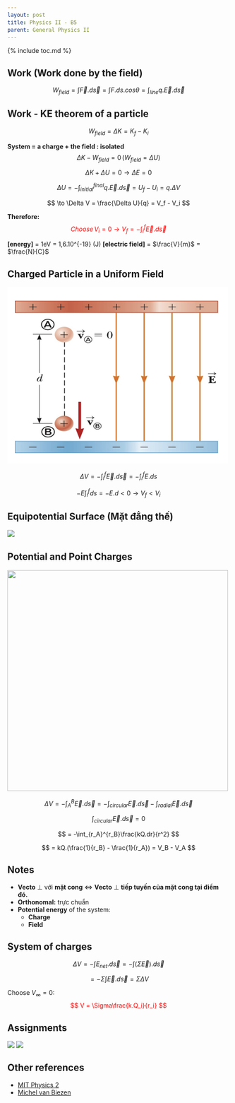 ```yaml
---
layout: post
title: Physics II - B5
parent: General Physics II
---
```


{% include toc.md %}

## Work (Work done by the field)
$$
W_{field} = \int \vec F. d\vec s = \int F.ds.cos\theta = \int_{line} q.\vec E. d\vec s
$$

## Work - KE theorem of a particle
$$
W_{field} = \Delta K = K_f -K_i
$$

**System = a charge + the field : isolated**
$$
\Delta K - W_{field} = 0 \, (W_{field} = \Delta U)
$$

$$
\Delta K + \Delta U = 0 \to \Delta E = 0
$$

$$
\Delta U = - \int_{initial}^{final} q.\vec E. d\vec s = U_f - U_i = q.\Delta V
$$

$$
\to \Delta V = \frac{\Delta U}{q} = V_f - V_i
$$

**Therefore:**
<span style="color: red"> 
$$ 
Choose \, V_i = 0 \to V_f = -\int_i^f \vec E.d \vec s
$$
</span>

**[energy]** = 1eV = 1,6.10^{-19} (J)
**[electric field]** = $\frac{V}{m}$ = $\frac{N}{C}$

## Charged Particle in a Uniform Field
<img src = "rhi5EZA.png" width = 500 height = 400>

$$
\Delta V = -\int_i^f \vec E.d\vec s = - \int_i^f E.ds
$$

$$
-E \int_i^f ds = -E.d < 0 \to V_f < V_i
$$

## Equipotential Surface (Mặt đẳng thế)
![](https://i.imgur.com/5YuQYYs.png)

## Potential and Point Charges
<img src = "https://i.imgur.com/J8I6lr7.png" width = 500 height = 500>

$$
\Delta V = -\int_A^B \vec E.d\vec s = -\int_{circular}\vec E. d\vec s - \int_{radial}\vec E. d\vec s 
$$

$$
\int_{circular}\vec E. d\vec s = 0
$$

$$
= -\int_{r_A}^{r_B}\frac{kQ.dr}{r^2}
$$

$$
= kQ.(\frac{1}{r_B} - \frac{1}{r_A}) = V_B - V_A
$$


## Notes
* **Vecto** $\bot$ với **mặt cong** $\Leftrightarrow$ **Vecto** $\bot$ **tiếp tuyến của mặt cong tại điểm đó.**
* **Orthonomal:** trực chuẩn
* **Potential energy** of the system: 
    * **Charge**
    * **Field**

## System of charges
$$
\Delta V = -\int E_{net}.d \vec s = - \int(\Sigma \vec E).d \vec s
$$

$$
= -\Sigma \int\vec E.d\vec s = \Sigma \Delta V
$$

Choose $V_{\infty} = 0:$
<span style="color: red"> 
$$
V = \Sigma\frac{k.Q_i}{r_i}
$$
</span>

## Assignments
![](https://i.imgur.com/Z1xtCDa.png)
![](https://i.imgur.com/eGPLi4C.png)

## Other references
* [MIT Physics 2](https://www.youtube.com/playlist?list=PLyQSN7X0ro2314mKyUiOILaOC2hk6Pc3j)
* [Michel van Biezen](https://www.youtube.com/playlist?list=PLX2gX-ftPVXX7BZOcM1Y2gb8IQrTBrmUB)
